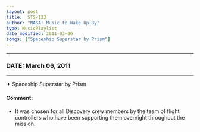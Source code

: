 ```yaml
---
layout: post
title:  STS-133
author: "NASA: Music to Wake Up By"
type: MusicPlaylist
date_modified: 2011-03-06
songs: ["Spaceship Superstar by Prism"]
---
```


----
### DATE: March 06, 2011
----
✦ Spaceship Superstar by Prism

#### Comment:
* It was chosen for all Discovery crew members by the team of flight controllers who have been supporting them overnight throughout the mission.



<br/>
<center>
	<a target="_blank"
	   href="https://twitter.com/intent/tweet?hashtags=Space,NASA,Playlist,NASAWakeupCalls,SpaceProgram&text={{ page.author}}, '{{ page.songs.first }}' {{ page.title }}, {{ page.date | date: '%B %d, %Y' }}. {{ site.url }}{{ page.url }}&via=nasawakeupcalls"><i class="fab fa-twitter" alt="Tweet this page" style="font-size: 1.3em;"></i></a>
	&nbsp; 	<i class="fas fa-user-astronaut" style="font-size: 1.5em;"></i> &nbsp;
    <a type="amzn" search="'Spaceship Superstar by Prism'" category="popular music">
    <i class="fab fa-amazon" style="font-size: 1.3em;"></i></a>
</center>
